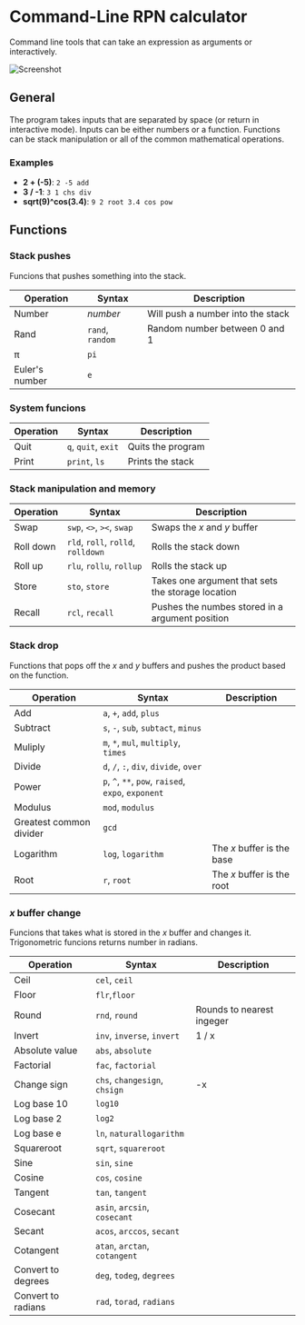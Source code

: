 # Command-Line RPN calculator

Command line tools that can take an expression as arguments or interactively.

![Screenshot](https://github.com/simonsolnes/rpn/raw/master/screenshot.png)

## General
The program takes inputs that are separated by space (or return in interactive mode). Inputs can be either numbers or a function. Functions can be stack manipulation or all of the common mathematical operations.

### Examples
- **2 + (-5)**: `2 -5 add`
- **3 / -1**: `3 1 chs div`
- **sqrt(9)^cos(3.4)**: `9 2 root 3.4 cos pow`

## Functions

### Stack pushes

Funcions that pushes something into the stack.

|Operation|Syntax|Description|
|---|---|---|
|Number|*number*|Will push a number into the stack|
|Rand|`rand`, `random`|Random number between 0 and 1|
|π|`pi`||
|Euler's number|`e`||

### System funcions

|Operation|Syntax|Description|
|---|---|---|
|Quit|`q`, `quit`, `exit`|Quits the program|
|Print|`print`, `ls`|Prints the stack|

### Stack manipulation and memory

|Operation|Syntax|Description|
|---|---|---|
|Swap|`swp`, `<>`, `><`, `swap`| Swaps the *x* and *y* buffer|
|Roll down|`rld`, `roll`, `rolld`, `rolldown`|Rolls the stack down|
|Roll up|`rlu`, `rollu`, `rollup`|Rolls the stack up|
|Store|`sto`, `store`|Takes one argument that sets the storage location|
|Recall|`rcl`, `recall`|Pushes the numbes stored in a argument position|

### Stack drop

Functions that pops off the *x* and *y* buffers and pushes the product based on the function.

|Operation|Syntax|Description|
|---|---|---|
|Add|`a`, `+`, `add`, `plus`||
|Subtract|`s`, `-`, `sub`, `subtact`, `minus`|
|Muliply|`m`, `*`, `mul`, `multiply`, `times`||
|Divide|`d`, `/`, `:`, `div`, `divide`, `over`||
|Power|`p`, `^`, `**`, `pow`, `raised`, `expo`, `exponent`||
|Modulus|`mod`, `modulus`||
|Greatest common divider|`gcd`||
|Logarithm|`log`, `logarithm`|The *x* buffer is the base|
|Root|`r`, `root`|The *x* buffer is the root|

### *x* buffer change

Funcions that takes what is stored in the *x* buffer and changes it. Trigonometric funcions returns number in radians.

|Operation|Syntax|Description|
|---|---|---|
|Ceil|`cel`, `ceil`||
|Floor|`flr`,`floor`||
|Round|`rnd`, `round`|Rounds to nearest ingeger|
|Invert|`inv`, `inverse`, `invert`|1 / x|
|Absolute value|`abs`, `absolute`||
|Factorial|`fac`, `factorial`||
|Change sign|`chs`, `changesign`, `chsign`|-x|
|Log base 10|`log10`||
|Log base 2|`log2`||
|Log base e|`ln`, `naturallogarithm`||
|Squareroot|`sqrt`, `squareroot`||
|Sine|`sin`, `sine`||
|Cosine|`cos`, `cosine`||
|Tangent|`tan`, `tangent`||
|Cosecant|`asin`, `arcsin`, `cosecant`||
|Secant|`acos`, `arccos`, `secant`||
|Cotangent|`atan`, `arctan`, `cotangent`||
|Convert to degrees|`deg`, `todeg`, `degrees`||
|Convert to radians|`rad`, `torad`, `radians`||

